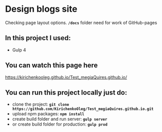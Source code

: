 # Design blogs site

Сhecking page layout options.
**`/docs`** folder need for work of GitHub-pages

## In this project I used:

* Gulp 4

## You can watch this page here
<https://kirichenkooleg.github.io/Test_megiaQuires.github.io/>

## You can run this project locally just do:

* clone the project: **`git clone https://github.com/KirichenkoOleg/Test_megiaQuires.github.io.git`**
* upload npm packages: **`npm install`**
* create build folder and run server: **`gulp server`**
* or create build folder for production: **`gulp prod`**
